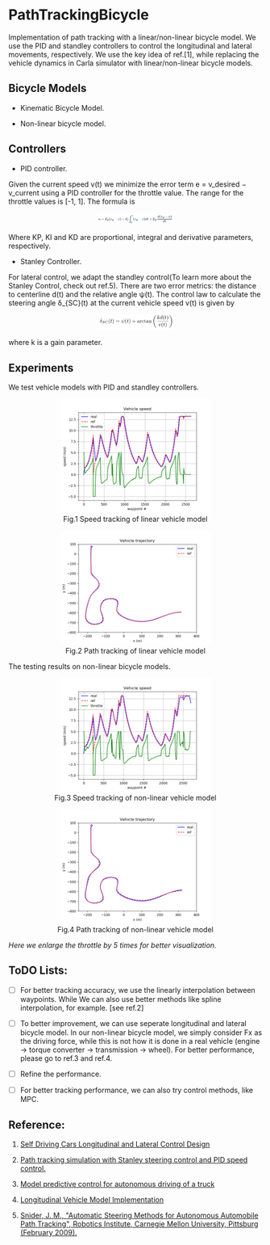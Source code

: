 # PathTrackingBicycle
Implementation of path tracking with a linear/non-linear bicycle model. We use the PID and standley controllers to control the longitudinal and lateral movements, respectively. We use the key idea of ref.[1], while replacing the vehicle dynamics in Carla simulator with linear/non-linear bicycle models. 

## Bicycle Models

- Kinematic Bicycle Model. 


- Non-linear bicycle model.

## Controllers

- PID controller.

Given the current speed v(t) we minimize the error term e = v_desired − v_current using a PID controller for the throttle value. The range for the throttle values is [-1, 1]. The formula is

<p align="center">
     <img src="docs/pid.png" alt="output_example" width="30%" height="20%">
     <br>
</p>

Where KP, KI and KD are proportional, integral and derivative parameters, respectively.


- Stanley Controller.

For lateral control, we adapt the standley control(To learn more about the Stanley Control, check out ref.5). There are two error metrics: the distance to centerline d(t) and the relative angle ψ(t). The control law to calculate the
steering angle δ_{SC}(t) at the current vehicle speed v(t) is given by 
<p align="center">
     <img src="docs/sc.png" alt="output_example" width="30%" height="20%">
     <br>
</p>

where k is a gain parameter.


## Experiments


We test vehicle models with PID and standley controllers. 

<p align="center">
     <img src="results/speed_linear.png" alt="output_example" width="60%" height="60%">
     <br>Fig.1 Speed tracking of linear vehicle model
</p>

<p align="center">
     <img src="results/trajectory_linear.png" alt="output_example" width="60%" height="60%">
     <br>Fig.2 Path tracking of linear vehicle model
</p>

The testing results on non-linear bicycle models.
<p align="center">
     <img src="results/speed_non_linear.png" alt="output_example" width="60%" height="60%">
     <br>Fig.3 Speed tracking of non-linear vehicle model
</p>

<p align="center">
     <img src="results/trajectory_non_linear.png" alt="output_example" width="60%" height="60%">
     <br>Fig.4 Path tracking of non-linear vehicle model
</p>


*Here we enlarge the throttle by 5 times for better visualization.*


## ToDO Lists:

- [ ] For better tracking accuracy, we use the linearly interpolation between waypoints. While We can also use better methods like spline interpolation, for example. [see ref.2]
- [ ] To better improvement, we can use seperate longitudinal and lateral bicycle model. In our non-linear bicycle model, we simply consider Fx as the driving force, while this is not how it is done in a real vehicle (engine -> torque converter -> transmission -> wheel). For better performance, please go to ref.3 and ref.4. 
- [ ] Refine the performance.
- [ ] For better tracking performance, we can also try control methods, like MPC.



## Reference:

1. [Self Driving Cars Longitudinal and Lateral Control Design](https://github.com/enginBozkurt/SelfDrivingCarsControlDesign)

2. [Path tracking simulation with Stanley steering control and PID speed control.](https://github.com/AtsushiSakai/PythonRobotics/blob/master/PathTracking/stanley_controller/stanley_controller.py)

3. [Model predictive control for autonomous driving of a truck](http://www.diva-portal.org/smash/record.jsf?pid=diva2%3A930995&dswid=9938)

4. [Longitudinal Vehicle Model Implementation](https://github.com/daniel-s-ingram/self_driving_cars_specialization/blob/master/1_introduction_to_self_driving_cars/Longitudinal_Vehicle_Model.ipynb)

5. [Snider, J. M., "Automatic Steering Methods for Autonomous Automobile Path Tracking", Robotics Institute, Carnegie Mellon University, Pittsburg (February 2009).]( https://www.ri.cmu.edu/pub_files/2009/2/Automatic_Steering_Methods_for_Autonomous_Automobile_Path_Tracking.pdf)
